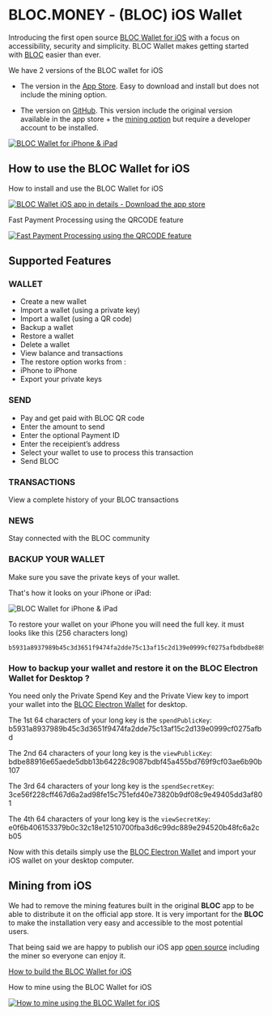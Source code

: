 # **BLOC.MONEY - (BLOC) iOS Wallet**

Introducing the first open source [BLOC Wallet for iOS](https://itunes.apple.com/us/app/bloc-wallet-by-furiousteam-ltd/id1437924269?mt=8&ign-mpt=uo%3D2) with a focus on accessibility, security and simplicity. BLOC Wallet makes getting started with [BLOC](https://bloc.money) easier than ever.

We have 2 versions of the BLOC wallet for iOS

- The version in the [App Store](https://itunes.apple.com/us/app/bloc-wallet-by-furiousteam-ltd/id1437924269?mt=8&ign-mpt=uo%3D2). Easy to download and install but does not include the mining option.

- The version on [GitHub](https://github.com/furiousteam/BLOC-iOS-wallet). This version include the original version available in the app store + the  [mining option](https://github.com/furiousteam/BLOC-iOS-wallet/tree/mining) but require a developer account to be installed.

[![BLOC Wallet for iPhone & iPad](images/iOS-wallet/bloc-wallet-appstore.png)](https://itunes.apple.com/us/app/bloc-wallet-by-furiousteam-ltd/id1437924269?mt=8&ign-mpt=uo%3D2)


## **How to use the BLOC Wallet for iOS**

How to install and use the BLOC Wallet for iOS

[![BLOC Wallet iOS app in details - Download the app store](images/iOS-wallet/BLOC-IOS-WALLET-APP-VIDEO-GUIDE.jpg)](https://www.youtube.com/watch?v=lrYZXrH5D58)

Fast Payment Processing using the QRCODE feature

[![Fast Payment Processing using the QRCODE feature](images/iOS-wallet/BLOC-IOS-WALLET-QRCODE-VIDEO-GUIDE.jpg)](https://www.youtube.com/watch?v=w228SRqSJBY)

## **Supported Features**

### WALLET

* Create a new wallet
* Import a wallet (using a private key)
* Import a wallet (using a QR code)
* Backup a wallet
* Restore a wallet
* Delete a wallet
* View balance and transactions
* The restore option works from :
* iPhone to iPhone
* Export your private keys

### SEND

* Pay and get paid with BLOC QR code
* Enter the amount to send
* Enter the optional Payment ID
* Enter the receipient’s address
* Select your wallet to use to process this transaction
* Send BLOC

### TRANSACTIONS

View a complete history of your BLOC transactions

### NEWS

Stay connected with the BLOC community

### BACKUP YOUR WALLET

Make sure you save the private keys of your wallet.

That's how it looks on your iPhone or iPad:

![BLOC Wallet for iPhone & iPad](images/iOS-wallet/backup-wallet.jpeg)

To restore your wallet on your iPhone you will need the full key.
it must looks like this (256 characters long)

```
b5931a8937989b45c3d3651f9474fa2dde75c13af15c2d139e0999cf0275afbdbdbe88916e65aede5dbb13b64228c9087bdbf45a455bd769f9cf03ae6b90b1073ce56f228cff467d6a2ad98fe15c751efd40e73820b9df08c9e49405dd3af801e0f6b406153379b0c32c18e12510700fba3d6c99dc889e294520b48fc6a2cb05
```

### **How to backup your wallet and restore it on the BLOC Electron Wallet for Desktop ?**<a name="from-iphone-to-desktop"></a>

You need only the Private Spend Key and the Private View key to import your wallet into the [BLOC Electron Wallet](../BLOC-Electron-Wallet.md) for desktop.

The 1st 64 characters of your long key is the `spendPublicKey`:
b5931a8937989b45c3d3651f9474fa2dde75c13af15c2d139e0999cf0275afbd

The 2nd 64 characters of your long key is the `viewPublicKey`:
bdbe88916e65aede5dbb13b64228c9087bdbf45a455bd769f9cf03ae6b90b107

The 3rd 64 characters of your long key is the `spendSecretKey`:
3ce56f228cff467d6a2ad98fe15c751efd40e73820b9df08c9e49405dd3af801

The 4th 64 characters of your long key is the `viewSecretKey`:
e0f6b406153379b0c32c18e12510700fba3d6c99dc889e294520b48fc6a2cb05

Now with this details simply use the [BLOC Electron Wallet](../wallets/BLOC-Electron-wallet.md#import-private-keys) and import your iOS wallet on your desktop computer.

## **Mining from iOS**

We had to remove the mining features built in the original **BLOC** app to be able to distribute it on the official app store. It is very important for the **BLOC** to make the installation very easy and accessible to the most potential users.

That being said we are happy to publish our iOS app [open source](https://github.com/furiousteam/BLOC-iOS-wallet) including the miner so everyone can enjoy it.

[How to build the BLOC Wallet for iOS](../wallets/BLOC-iOS-wallet-xcode.md) 

How to mine using the BLOC Wallet for iOS

[![How to mine using the BLOC Wallet for iOS](images/iOS-wallet/BLOC-IOS-WALLET-MINING-VIDEO-GUIDE.jpg)](https://www.youtube.com/watch?v=4dYKJW3olOk)